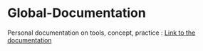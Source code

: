 # Global-Documentation

Personal documentation on tools, concept, practice : [Link to the documentation](https://avella2409.github.io/Global-Documentation/)
